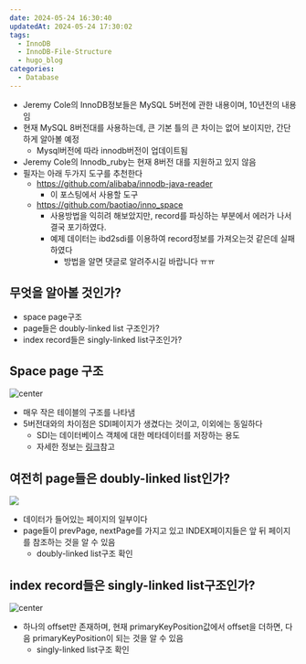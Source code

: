 ```yaml
---
date: 2024-05-24 16:30:40
updatedAt: 2024-05-24 17:30:02
tags:
  - InnoDB
  - InnoDB-File-Structure
  - hugo_blog
categories:
  - Database
---
```

- Jeremy Cole의 InnoDB정보들은 MySQL 5버전에 관한 내용이며, 10년전의 내용임
- 현재 MySQL 8버전대를 사용하는데, 큰 기본 틀의 큰 차이는 없어 보이지만, 간단하게 알아볼 예정
	- Mysql버전에 따라 innodb버전이 업데이트됨
- Jeremy Cole의 Innodb_ruby는 현재 8버전 대를 지원하고 있지 않음
- 필자는 아래 두가지 도구를 추천한다
	- https://github.com/alibaba/innodb-java-reader
		- 이 포스팅에서 사용할 도구
	- https://github.com/baotiao/inno_space
		- 사용방법을 익히려 해보았지만, record를 파싱하는 부분에서 에러가 나서 결국 포기하였다.
		- 예제 데이터는 ibd2sdi를 이용하여 record정보를 가져오는것 같은데 실패하였다
			- 방법을 알면 댓글로 알려주시길 바랍니다 ㅠㅠ

## 무엇을 알아볼 것인가?
- space page구조
- page들은 doubly-linked list 구조인가?
- index record들은 singly-linked list구조인가?

## Space page 구조
![center](Pasted%20image%2020240524171103.png#center)
- 매우 작은 테이블의 구조를 나타냄
- 5버전대와의 차이점은 SDI페이지가 생겼다는 것이고, 이외에는 동일하다
	- SDI는 데이터베이스 객체에 대한 메타데이터를 저장하는 용도
	- 자세한 정보는 [링크](https://dev.mysql.com/doc/refman/8.0/en/serialized-dictionary-information.html)참고

## 여전히 page들은 doubly-linked list인가?
![](Pasted%20image%2020240524172057.png)
- 데이터가 들어있는 페이지의 일부이다
- page들이 prevPage, nextPage를 가지고 있고 INDEX페이지들은 앞 뒤 페이지를 참조하는 것을 알 수 있음
	- doubly-linked list구조 확인

## index record들은 singly-linked list구조인가?
![center](Pasted%20image%2020240524172847.png)
- 하나의 offset만 존재하며, 현재 primaryKeyPosition값에서 offset을 더하면, 다음 primaryKeyPosition이 되는 것을 알 수 있음
	- singly-linked list구조 확인